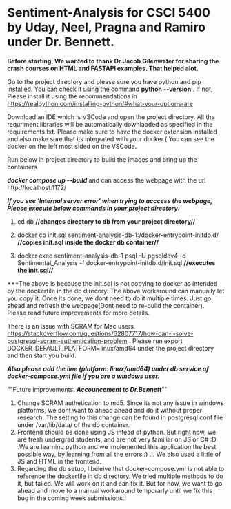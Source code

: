 # Sentiment-Analysis for CSCI 5400 by Uday, Neel, Pragna and Ramiro under Dr. Bennett. 
**Before starting, We wanted to thank Dr.Jacob Gilenwater for sharing the crash courses on HTML and FASTAPI examples. That helped alot.**

Go to the project directory and please sure you have python and pip installed.
You can check it using the command **python --version** . If not, Please install it using the recommendations in https://realpython.com/installing-python/#what-your-options-are 

Download an IDE which is VSCode and open the project directory. All the requriment libraries will be automatically downlaoded as specified in the requirements.txt. Please make sure to have the docker extension installed and also make sure that its integrated with your docker.( You can see the docker on the left most sided on the VSCode.

Run below in project directory to build the images and bring up the containers

***docker compose up --build*** and can access the webpage with the url http://localhost:1172/ 

***If you see 'Internal server error' when trying to acccess the webpage, Please execute below commands in your project directory:***

1. cd db       **//changes directory to db from your project directory//**

2. docker cp init.sql sentiment-analysis-db-1:/docker-entrypoint-initdb.d/       **//copies init.sql inside the docker db container//**

3. docker exec sentiment-analysis-db-1 psql -U pgsqldev4 -d Sentimental_Analysis -f docker-entrypoint-initdb.d/init.sql       **//executes the init.sql//**

***The above is because the init.sql is not copying to docker as intended by the dockerfile in the db direcory. The above workaround can manually let you copy it. Once its done, we dont need to do it multiple times. Just go ahead and refresh the webpage(Dont need to re-build the container). Please read future improvements for more details.

There is an issue with SCRAM for Mac users. https://stackoverflow.com/questions/62807717/how-can-i-solve-postgresql-scram-authentication-problem . Please run export DOCKER_DEFAULT_PLATFORM=linux/amd64 under the project directory and then start you build.

***Also please add the line (platform: linux/amd64) under db service of docker-compose.yml file if you are a windows user.***

""Future improvements: ***Accouncement to Dr.Bennett***""

1. Change SCRAM authetication to md5. Since its not any issue in windows platforms, we dont want to ahead ahead and do it without proper research. The setting to this change can be found in postgresql.conf file under /var/lib/data/ of the db container.
2. Frontend should be done using JS intead of python. But right now, we are fresh undergrad students, and are not very familiar on JS or C# :D .We are      learning python and we implemented this application the best possible way, by learning from all the errors :) .!. We also used a little of JS and HTML in the frontend.
3. Regarding the db setup, I beleive that docker-compose.yml is not able to reference the dockerfile in db directory. We tried multiple methods to do it, but failed. We will work on it and can fix it. But for now, we want to go ahead and move to a manual workaround temporarly until we fix this bug in the coming week submissions.!
